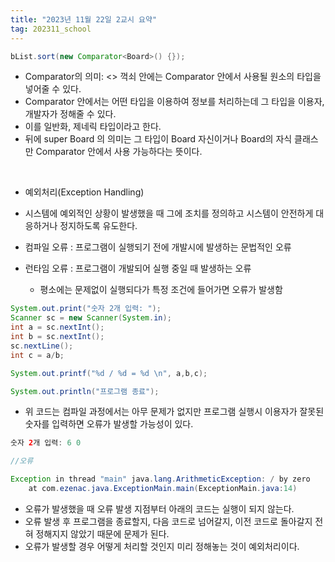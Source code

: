 ```yaml
---
title: "2023년 11월 22일 2교시 요약"
tag: 202311_school
---
```


```java
bList.sort(new Comparator<Board>() {});
```

- Comparator<T super Board>의 의미: <> 꺽쇠 안에는 Comparator 안에서 사용될 원소의 타입을 넣어줄 수 있다.
- Comparator 안에서는 어떤 타입을 이용하여 정보를 처리하는데 그 타입을 이용자,개발자가 정해줄 수 있다.
- 이를 일반화, 제네릭 타입이라고 한다.
- 뒤에 super Board 의 의미는 그 타입이 Board 자신이거나 Board의 자식 클래스만 Comparator 안에서 사용 가능하다는 뜻이다.

<br>

- 예외처리(Exception Handling)
- 시스템에 예외적인 상황이 발생했을 때 그에 조치를 정의하고 시스템이 안전하게 대응하거나 정지하도록 유도한다.

- 컴파일 오류 : 프로그램이 실행되기 전에 개발시에 발생하는 문법적인 오류
- 런타임 오류 : 프로그램이 개발되어 실행 중일 때 발생하는 오류
  - 평소에는 문제없이 실행되다가 특정 조건에 들어가면 오류가 발생함


```java
System.out.print("숫자 2개 입력: ");
Scanner sc = new Scanner(System.in);
int a = sc.nextInt();
int b = sc.nextInt();
sc.nextLine();
int c = a/b;

System.out.printf("%d / %d = %d \n", a,b,c);

System.out.println("프로그램 종료");
```

- 위 코드는 컴파일 과정에서는 아무 문제가 없지만 프로그램 실행시 이용자가 잘못된 숫자를 입력하면 오류가 발생할 가능성이 있다.

```java
숫자 2개 입력: 6 0
```
```java
//오류

Exception in thread "main" java.lang.ArithmeticException: / by zero
	at com.ezenac.java.ExceptionMain.main(ExceptionMain.java:14)
```

- 오류가 발생했을 때 오류 발생 지점부터 아래의 코드는 실행이 되지 않는다.
- 오류 발생 후 프로그램을 종료할지, 다음 코드로 넘어갈지, 이전 코드로 돌아갈지 전혀 정해지지 않았기 때문에 문제가 된다.
- 오류가 발생할 경우 어떻게 처리할 것인지 미리 정해놓는 것이 예외처리이다. 